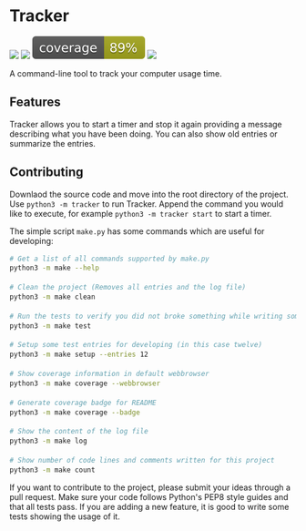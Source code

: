 # Tracker

<a href="https://github.com/guemax/tracker/issues" alt="Issues"><img src="https://img.shields.io/github/issues/guemax/tracker"></a>
<a href="https://github.com/guemax/tracker/pulls" alt="Pull requests"><img src="https://img.shields.io/github/issues-pr/guemax/tracker"><a>
<a href="https://github.com/guemax/tracker" alt="Code coverage"><img src="./docs/coverage-badge/coverage.svg"></a>
<a href="https://github.com/guemax/tracker/blob/main/LICENSE" alt="License"><img src="https://img.shields.io/github/license/guemax/tracker"></a>

<!-- ![GitHub release (latest by date)](https://img.shields.io/github/v/release/guemax/tracker) -->

A command-line tool to track your computer usage time.

## Features

Tracker allows you to start a timer and stop it again providing a message describing what you have been doing.
You can also show old entries or summarize the entries.

## Contributing

Downlaod the source code and move into the root directory of the project. Use `python3 -m tracker` to run Tracker. 
Append the command you would like to execute, for example `python3 -m tracker start` to start a timer.

The simple script `make.py` has some commands which are useful for developing:

```bash
# Get a list of all commands supported by make.py
python3 -m make --help

# Clean the project (Removes all entries and the log file)
python3 -m make clean

# Run the tests to verify you did not broke something while writing some code
python3 -m make test

# Setup some test entries for developing (in this case twelve)
python3 -m make setup --entries 12

# Show coverage information in default webbrowser
python3 -m make coverage --webbrowser

# Generate coverage badge for README
python3 -m make coverage --badge

# Show the content of the log file
python3 -m make log

# Show number of code lines and comments written for this project
python3 -m make count
```

If you want to contribute to the project, please submit your ideas through a pull request. 
Make sure your code follows Python's PEP8 style guides and that all tests pass. If you are adding a new feature, 
it is good to write some tests showing the usage of it.
